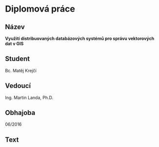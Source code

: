# Diplomová práce

## Název

**Využití distribuovaných databázových systémů pro správu vektorových dat v GIS**

## Student

Bc. Matěj Krejčí

## Vedoucí

Ing. Martin Landa, Ph.D.

## Obhajoba

06/2016

## Text
